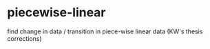 # piecewise-linear
find change in data / transition in piece-wise linear data (KW's thesis corrections)

